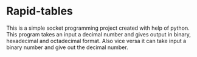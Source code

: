 # Rapid-tables
This is a simple socket programming project created with help of python. This program takes an input a decimal number and gives output in binary, hexadecimal and octadecimal format.
Also vice versa it can take input a binary number and give out the decimal number.
